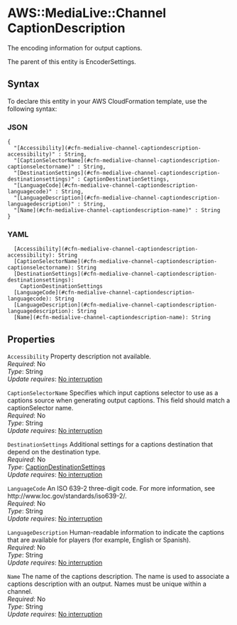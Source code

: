 # AWS::MediaLive::Channel CaptionDescription<a name="aws-properties-medialive-channel-captiondescription"></a>

The encoding information for output captions\.

The parent of this entity is EncoderSettings\.

## Syntax<a name="aws-properties-medialive-channel-captiondescription-syntax"></a>

To declare this entity in your AWS CloudFormation template, use the following syntax:

### JSON<a name="aws-properties-medialive-channel-captiondescription-syntax.json"></a>

```
{
  "[Accessibility](#cfn-medialive-channel-captiondescription-accessibility)" : String,
  "[CaptionSelectorName](#cfn-medialive-channel-captiondescription-captionselectorname)" : String,
  "[DestinationSettings](#cfn-medialive-channel-captiondescription-destinationsettings)" : CaptionDestinationSettings,
  "[LanguageCode](#cfn-medialive-channel-captiondescription-languagecode)" : String,
  "[LanguageDescription](#cfn-medialive-channel-captiondescription-languagedescription)" : String,
  "[Name](#cfn-medialive-channel-captiondescription-name)" : String
}
```

### YAML<a name="aws-properties-medialive-channel-captiondescription-syntax.yaml"></a>

```
  [Accessibility](#cfn-medialive-channel-captiondescription-accessibility): String
  [CaptionSelectorName](#cfn-medialive-channel-captiondescription-captionselectorname): String
  [DestinationSettings](#cfn-medialive-channel-captiondescription-destinationsettings): 
    CaptionDestinationSettings
  [LanguageCode](#cfn-medialive-channel-captiondescription-languagecode): String
  [LanguageDescription](#cfn-medialive-channel-captiondescription-languagedescription): String
  [Name](#cfn-medialive-channel-captiondescription-name): String
```

## Properties<a name="aws-properties-medialive-channel-captiondescription-properties"></a>

`Accessibility`  <a name="cfn-medialive-channel-captiondescription-accessibility"></a>
Property description not available\.  
*Required*: No  
*Type*: String  
*Update requires*: [No interruption](https://docs.aws.amazon.com/AWSCloudFormation/latest/UserGuide/using-cfn-updating-stacks-update-behaviors.html#update-no-interrupt)

`CaptionSelectorName`  <a name="cfn-medialive-channel-captiondescription-captionselectorname"></a>
Specifies which input captions selector to use as a captions source when generating output captions\. This field should match a captionSelector name\.  
*Required*: No  
*Type*: String  
*Update requires*: [No interruption](https://docs.aws.amazon.com/AWSCloudFormation/latest/UserGuide/using-cfn-updating-stacks-update-behaviors.html#update-no-interrupt)

`DestinationSettings`  <a name="cfn-medialive-channel-captiondescription-destinationsettings"></a>
Additional settings for a captions destination that depend on the destination type\.  
*Required*: No  
*Type*: [CaptionDestinationSettings](aws-properties-medialive-channel-captiondestinationsettings.md)  
*Update requires*: [No interruption](https://docs.aws.amazon.com/AWSCloudFormation/latest/UserGuide/using-cfn-updating-stacks-update-behaviors.html#update-no-interrupt)

`LanguageCode`  <a name="cfn-medialive-channel-captiondescription-languagecode"></a>
An ISO 639\-2 three\-digit code\. For more information, see http://www\.loc\.gov/standards/iso639\-2/\.  
*Required*: No  
*Type*: String  
*Update requires*: [No interruption](https://docs.aws.amazon.com/AWSCloudFormation/latest/UserGuide/using-cfn-updating-stacks-update-behaviors.html#update-no-interrupt)

`LanguageDescription`  <a name="cfn-medialive-channel-captiondescription-languagedescription"></a>
Human\-readable information to indicate the captions that are available for players \(for example, English or Spanish\)\.  
*Required*: No  
*Type*: String  
*Update requires*: [No interruption](https://docs.aws.amazon.com/AWSCloudFormation/latest/UserGuide/using-cfn-updating-stacks-update-behaviors.html#update-no-interrupt)

`Name`  <a name="cfn-medialive-channel-captiondescription-name"></a>
The name of the captions description\. The name is used to associate a captions description with an output\. Names must be unique within a channel\.  
*Required*: No  
*Type*: String  
*Update requires*: [No interruption](https://docs.aws.amazon.com/AWSCloudFormation/latest/UserGuide/using-cfn-updating-stacks-update-behaviors.html#update-no-interrupt)